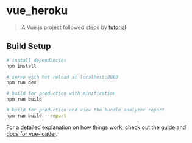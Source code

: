 # vue_heroku

> A Vue.js project
followed steps by [tutorial](https://medium.com/netscape/deploying-a-vue-js-2-x-app-to-heroku-in-5-steps-tutorial-a69845ace489)

## Build Setup

``` bash
# install dependencies
npm install

# serve with hot reload at localhost:8080
npm run dev

# build for production with minification
npm run build

# build for production and view the bundle analyzer report
npm run build --report
```

For a detailed explanation on how things work, check out the [guide](http://vuejs-templates.github.io/webpack/) and [docs for vue-loader](http://vuejs.github.io/vue-loader).
